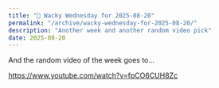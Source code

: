 ```yaml
---
title: "🤪 Wacky Wednesday for 2025-08-20"
permalink: "/archive/wacky-wednesday-for-2025-08-20/"
description: "Another week and another random video pick"
date: 2025-08-20
---
```


And the random video of the week goes to...

https://www.youtube.com/watch?v=fpCO6CUH8Zc
